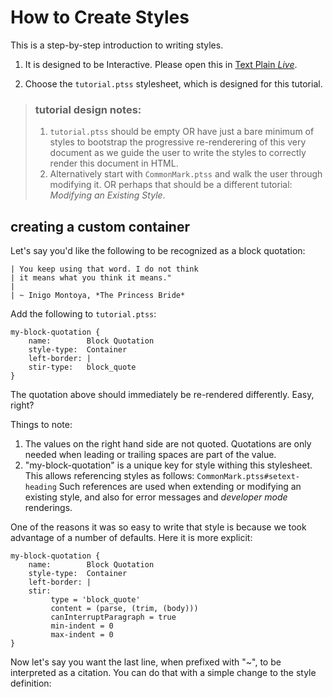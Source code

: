 # How to Create Styles

This is a step-by-step introduction to writing styles.

1. It is designed to be Interactive. Please open this in [Text Plain *Live*].

2. Choose the `tutorial.ptss` stylesheet, which is designed for this tutorial.

> ### tutorial design notes:
> 1. `tutorial.ptss` should be empty OR have just a bare minimum of styles to
>     bootstrap the progressive re-renderering of this very document as we guide the 
>     user to write the styles to correctly render this document in HTML.
> 2. Alternatively start with `CommonMark.ptss` and walk the user through modifying
>    it.  OR perhaps that should be a different tutorial: *Modifying an Existing Style*.

## creating a custom container 

Let's say you'd like the following to be recognized as a block quotation:

```
| You keep using that word. I do not think
| it means what you think it means."
|
| ~ Inigo Montoya, *The Princess Bride*
```

Add the following to `tutorial.ptss`:

```
my-block-quotation {
    name:        Block Quotation
    style-type:  Container
    left-border: |
    stir-type:   block_quote
}
```

The quotation above should immediately be re-rendered differently. Easy, right?

Things to note:
  1. The values on the right hand side are not quoted. Quotations are only 
     needed when leading or trailing spaces are part of the value.
  2. "my-block-quotation" is a unique key for style withing this stylesheet.
     This allows referencing styles as follows: `CommonMark.ptss#setext-heading`
     Such references are used when extending or modifying an existing style,
     and also for error messages and *developer mode* renderings.

One of the reasons it was so easy to write that style is because we took advantage
of a number of defaults. Here it is more explicit:

```
my-block-quotation {
    name:        Block Quotation
    style-type:  Container
    left-border: |
    stir:
         type = 'block_quote'
         content = (parse, (trim, (body)))
         canInterruptParagraph = true
         min-indent = 0
         max-indent = 0
}
```

Now let's say you want the last line, when prefixed with "~", to be interpreted
as a citation. You can do that with a simple change to the style definition:















[Text Plain *Live*]: /link
